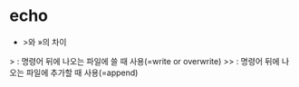 # echo
- \>와 »의 차이

\> : 명령어 뒤에 나오는 파일에 쓸 때 사용(=write or overwrite)
\>> : 명령어 뒤에 나오는 파일에 추가할 때 사용(=append)
